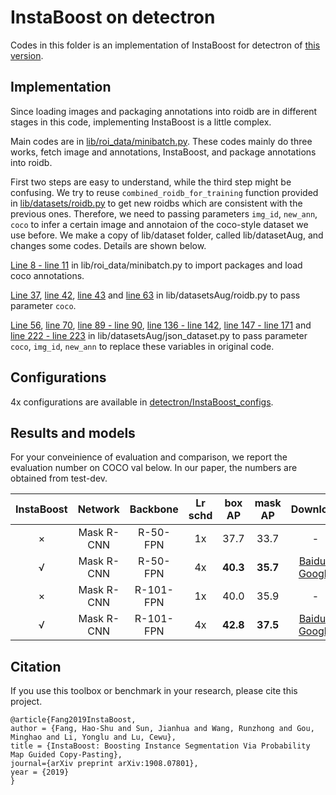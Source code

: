 # InstaBoost on detectron

Codes in this folder is an implementation of InstaBoost for detectron of [this version](https://github.com/roytseng-tw/Detectron.pytorch/tree/8315af319cd29b8884a7c0382c4700a96bf35bbc).

## Implementation

Since loading images and packaging annotations into roidb are in different stages in this code, implementing InstaBoost is a little complex. 

Main codes are in [lib/roi_data/minibatch.py](lib/roi_data/minibatch.py#L66L87). These codes mainly do three works, fetch image and annotations, InstaBoost, and package annotations into roidb. 

First two steps are easy to understand, while the third step might be confusing. We try to reuse `combined_roidb_for_training` function provided in [lib/datasets/roidb.py](lib/datasets/roidb.py#L37) to get new roidbs which are consistent with the previous ones. Therefore, we need to passing parameters `img_id`, `new_ann`, `coco` to infer a certain image and annotaion of the coco-style dataset we use before. We make a copy of lib/dataset folder, called lib/datasetAug, and changes some codes. Details are shown below.

[Line 8 - line 11](lib/roi_data/minibatch.py#L8-L11) in lib/roi_data/minibatch.py to import packages and load coco annotations. 

[Line 37](lib/datasetsAug/roidb.py#L37), [line 42](lib/datasetsAug/roidb.py#L42), [line 43](lib/datasetsAug/roidb.py#L43) and [line 63](lib/datasetsAug/roidb.py#L63) in lib/datasetsAug/roidb.py to pass parameter `coco`. 

[Line 56](lib/datasetsAug/json_dataset.py#L56), [line 70](lib/datasetsAug/json_dataset.py#L70), [line 89 - line 90](lib/datasetsAug/json_dataset.py#L89L90), [line 136 - line 142](lib/datasetsAug/json_dataset.py#L136L142), [line 147 - line 171](lib/datasetsAug/json_dataset.py#L147L171) and [line 222 - line 223](lib/datasetsAug/json_dataset.py#L222L223) in lib/datasetsAug/json_dataset.py to pass parameter `coco`, `img_id`, `new_ann` to replace these variables in original code. 


## Configurations

4x configurations are available in [detectron/InstaBoost_configs](detectron/InstaBoost_configs).

## Results and models

For your conveinience of evaluation and comparison, we report the evaluation number on COCO val below. In our paper, the numbers are obtained from test-dev.

|    InstaBoost   |     Network     |       Backbone       | Lr schd |      box AP       |      mask AP       |      Download       |
| :-------------: | :-------------: |      :--------:      | :-----: |      :----:       |      :-----:       | :-----------------: |
|    ×    |    Mask R-CNN   |       R-50-FPN       |   1x    |  37.7  |  33.7   | - |
|    √    |    Mask R-CNN   |       R-50-FPN       |   4x    |**40.3**|**35.7**|[Baidu](https://pan.baidu.com/s/1PSUFALTocC4axSjSbwqSjA) / [Google](https://drive.google.com/file/d/14183nkrToHkjXcWm14XUIQc7FgDDvb93/view?usp=sharing)|
|    ×    |    Mask R-CNN   |       R-101-FPN      |   1x    |  40.0  |  35.9   | - |
|    √    |    Mask R-CNN   |       R-101-FPN      |   4x    |**42.8**|**37.5**|[Baidu](https://pan.baidu.com/s/1JYA0MFUnNcWxPR8FfplFEw) / [Google](https://drive.google.com/file/d/1PPPJTl14VQj-LyA_cueDFHr8sibO2AQg/view?usp=sharing)|

## Citation

If you use this toolbox or benchmark in your research, please cite this project.

```
@article{Fang2019InstaBoost,
author = {Fang, Hao-Shu and Sun, Jianhua and Wang, Runzhong and Gou, Minghao and Li, Yonglu and Lu, Cewu},
title = {InstaBoost: Boosting Instance Segmentation Via Probability Map Guided Copy-Pasting},
journal={arXiv preprint arXiv:1908.07801},
year = {2019}
}
```